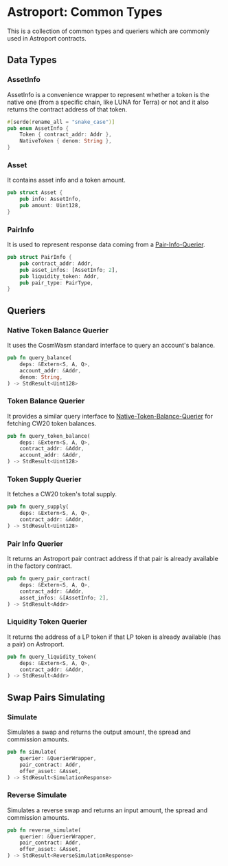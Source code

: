 # Astroport: Common Types

This is a collection of common types and queriers which are commonly used in Astroport contracts.

## Data Types

### AssetInfo

AssetInfo is a convenience wrapper to represent whether a token is the native one (from a specific chain, like LUNA for Terra) or not and it also returns the contract address of that token.

```rust
#[serde(rename_all = "snake_case")]
pub enum AssetInfo {
    Token { contract_addr: Addr },
    NativeToken { denom: String },
}
```

### Asset

It contains asset info and a token amount.

```rust
pub struct Asset {
    pub info: AssetInfo,
    pub amount: Uint128,
}
```

### PairInfo

It is used to represent response data coming from a [Pair-Info-Querier](#Pair-Info-Querier).

```rust
pub struct PairInfo {
    pub contract_addr: Addr,
    pub asset_infos: [AssetInfo; 2],
    pub liquidity_token: Addr,
    pub pair_type: PairType,
}
```

## Queriers

### Native Token Balance Querier

It uses the CosmWasm standard interface to query an account's balance.

```rust
pub fn query_balance(
    deps: &Extern<S, A, Q>,
    account_addr: &Addr,
    denom: String,
) -> StdResult<Uint128>
```

### Token Balance Querier

It provides a similar query interface to [Native-Token-Balance-Querier](Native-Token-Balance-Querier) for fetching CW20 token balances.

```rust
pub fn query_token_balance(
    deps: &Extern<S, A, Q>,
    contract_addr: &Addr,
    account_addr: &Addr,
) -> StdResult<Uint128>
```

### Token Supply Querier

It fetches a CW20 token's total supply.

```rust
pub fn query_supply(
    deps: &Extern<S, A, Q>,
    contract_addr: &Addr,
) -> StdResult<Uint128>
```

### Pair Info Querier

It returns an Astroport pair contract address if that pair is already available in the factory contract.

```rust
pub fn query_pair_contract(
    deps: &Extern<S, A, Q>,
    contract_addr: &Addr,
    asset_infos: &[AssetInfo; 2],
) -> StdResult<Addr>
```

### Liquidity Token Querier

It returns the address of a LP token if that LP token is already available (has a pair) on Astroport.

```rust
pub fn query_liquidity_token(
    deps: &Extern<S, A, Q>,
    contract_addr: &Addr,
) -> StdResult<Addr>
```

## Swap Pairs Simulating

### Simulate

Simulates a swap and returns the output amount, the spread and commission amounts.

```rust
pub fn simulate(
    querier: &QuerierWrapper,
    pair_contract: Addr,
    offer_asset: &Asset,
) -> StdResult<SimulationResponse>
```

### Reverse Simulate

Simulates a reverse swap and returns an input amount, the spread and commission amounts.

```rust
pub fn reverse_simulate(
    querier: &QuerierWrapper,
    pair_contract: Addr,
    offer_asset: &Asset,
) -> StdResult<ReverseSimulationResponse>
```
